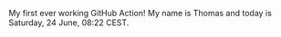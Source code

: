 My first ever working GitHub Action!
My name is Thomas and today is Saturday, 24 June, 08:22 CEST. 
